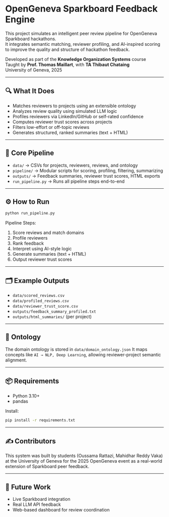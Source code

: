 # OpenGeneva Sparkboard Feedback Engine

This project simulates an intelligent peer review pipeline for OpenGeneva Sparkboard hackathons.  
It integrates semantic matching, reviewer profiling, and AI-inspired scoring to improve the quality and structure of hackathon feedback.

Developed as part of the **Knowledge Organization Systems** course  
Taught by **Prof. Thomas Maillart**, with **TA Thibaut Chataing**  
University of Geneva, 2025

---

## 🔍 What It Does

- Matches reviewers to projects using an extensible ontology
- Analyzes review quality using simulated LLM logic
- Profiles reviewers via LinkedIn/GitHub or self-rated confidence
- Computes reviewer trust scores across projects
- Filters low-effort or off-topic reviews
- Generates structured, ranked summaries (text + HTML)

---

## 🧠 Core Pipeline

- `data/` → CSVs for projects, reviewers, reviews, and ontology
- `pipeline/` → Modular scripts for scoring, profiling, filtering, summarizing
- `outputs/` → Feedback summaries, reviewer trust scores, HTML exports
- `run_pipeline.py` → Runs all pipeline steps end-to-end

---

## ⚙️ How to Run

```bash
python run_pipeline.py
````

Pipeline Steps:

1. Score reviews and match domains
2. Profile reviewers
3. Rank feedback
4. Interpret using AI-style logic
5. Generate summaries (text + HTML)
6. Output reviewer trust scores

---

## 🗂 Example Outputs

* `data/scored_reviews.csv`
* `data/profiled_reviews.csv`
* `data/reviewer_trust_score.csv`
* `outputs/feedback_summary_profiled.txt`
* `outputs/html_summaries/` (per project)

---

## 🧪 Ontology

The domain ontology is stored in `data/domain_ontology.json`
It maps concepts like `AI → NLP, Deep Learning`, allowing reviewer-project semantic alignment.

---

## 📦 Requirements

* Python 3.10+
* pandas

Install:

```bash
pip install -r requirements.txt
```

---

## ✍️ Contributors

This system was built by students (Oussama Rattazi, Mahidhar Reddy Vaka) at the University of Geneva
for the 2025 OpenGeneva event as a real-world extension of Sparkboard peer feedback.

---

## 📌 Future Work

* Live Sparkboard integration
* Real LLM API feedback
* Web-based dashboard for review coordination
